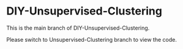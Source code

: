 # DIY-Unsupervised-Clustering

This is the main branch of DIY-Unsupervised-Clustering.

Please switch to Unsupervised-Clustering branch to view the code.

